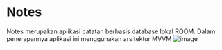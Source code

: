 # Notes
Notes merupakan aplikasi catatan berbasis database lokal ROOM. Dalam penerapannya aplikasi ini menggunakan arsitektur MVVM
![image](https://user-images.githubusercontent.com/43562678/234598397-aa0323ab-8003-4c1b-85b6-9490816a1b06.png)
